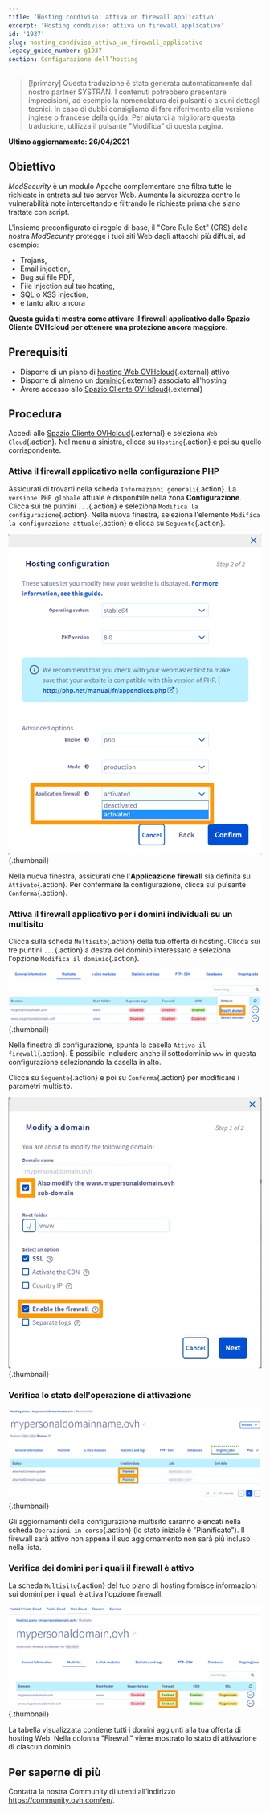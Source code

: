 ```yaml
---
title: 'Hosting condiviso: attiva un firewall applicativo'
excerpt: 'Hosting condiviso: attiva un firewall applicativo'
id: '1937'
slug: hosting_condiviso_attiva_un_firewall_applicativo
legacy_guide_number: g1937
section: Configurazione dell’hosting
---
```


> [!primary]
> Questa traduzione è stata generata automaticamente dal nostro partner SYSTRAN. I contenuti potrebbero presentare imprecisioni, ad esempio la nomenclatura dei pulsanti o alcuni dettagli tecnici. In caso di dubbi consigliamo di fare riferimento alla versione inglese o francese della guida. Per aiutarci a migliorare questa traduzione, utilizza il pulsante "Modifica" di questa pagina.
>

**Ultimo aggiornamento: 26/04/2021**

## Obiettivo

*ModSecurity* è un modulo Apache complementare che filtra tutte le richieste in entrata sul tuo server Web. Aumenta la sicurezza contro le vulnerabilità note intercettando e filtrando le richieste prima che siano trattate con script.

L'insieme preconfigurato di regole di base, il "Core Rule Set" (CRS) della nostra *ModSecurity* protegge i tuoi siti Web dagli attacchi più diffusi, ad esempio:

- Trojans,
- Email injection,
- Bug sui file PDF,
- File injection sul tuo hosting,
- SQL o XSS injection,
- e tanto altro ancora

**Questa guida ti mostra come attivare il firewall applicativo dallo Spazio Cliente OVHcloud per ottenere una protezione ancora maggiore.**

## Prerequisiti

- Disporre di un piano di [hosting Web OVHcloud](https://www.ovhcloud.com/it/web-hosting/){.external} attivo
- Disporre di almeno un [dominio](https://www.ovhcloud.com/it/domains/){.external} associato all'hosting
- Avere accesso allo [Spazio Cliente OVHcloud](https://www.ovh.com/auth/?action=gotomanager&from=https://www.ovh.it/&ovhSubsidiary=it){.external}

## Procedura

Accedi allo [Spazio Cliente OVHcloud](https://www.ovh.com/auth/?action=gotomanager&from=https://www.ovh.it/&ovhSubsidiary=it){.external} e seleziona `Web Cloud`{.action}. Nel menu a sinistra, clicca su `Hosting`{.action} e poi su quello corrispondente.

### Attiva il firewall applicativo nella configurazione PHP

Assicurati di trovarti nella scheda `Informazioni generali`{.action}. La `versione PHP globale` attuale è disponibile nella zona **Configurazione**. Clicca sui tre puntini `...`{.action} e seleziona `Modifica la configurazione`{.action}. Nella nuova finestra, seleziona l'elemento `Modifica la configurazione attuale`{.action} e clicca su `Seguente`{.action}.

![managephpconfig](images/manage-php-config.png){.thumbnail}

Nella nuova finestra, assicurati che l'**Applicazione firewall** sia definita su `Attivato`{.action}. Per confermare la configurazione, clicca sul pulsante `Conferma`{.action}.

### Attiva il firewall applicativo per i domini individuali su un multisito

Clicca sulla scheda `Multisito`{.action} della tua offerta di hosting. Clicca sui tre puntini `...`{.action} a destra del dominio interessato e seleziona l'opzione `Modifica il dominio`{.action}.

![managemultisite](images/firewall-modify-multisite.png){.thumbnail}

Nella finestra di configurazione, spunta la casella `Attiva il firewall`{.action}. È possibile includere anche il sottodominio `www` in questa configurazione selezionando la casella in alto.

Clicca su `Seguente`{.action} e poi su `Conferma`{.action} per modificare i parametri multisito.

![modifydomain](images/firewall-modify-domain.png){.thumbnail}

### Verifica lo stato dell'operazione di attivazione

![gestione in corso](images/firewal-ongoing-jobs.png){.thumbnail}

Gli aggiornamenti della configurazione multisito saranno elencati nella scheda `Operazioni in corso`{.action} (lo stato iniziale è "Pianificato"). Il firewall sarà attivo non appena il suo aggiornamento non sarà più incluso nella lista.

### Verifica dei domini per i quali il firewall è attivo

La scheda `Multisito`{.action} del tuo piano di hosting fornisce informazioni sui domini per i quali è attiva l'opzione firewall.

![gerageenabled](images/firewall-enabled-multisite.png){.thumbnail}

La tabella visualizzata contiene tutti i domini aggiunti alla tua offerta di hosting Web. Nella colonna "Firewall" viene mostrato lo stato di attivazione di ciascun dominio.

## Per saperne di più

Contatta la nostra Community di utenti all’indirizzo <https://community.ovh.com/en/>.

